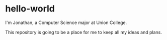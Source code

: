 # hello-world

I'm Jonathan, a Computer Science major at Union College.

This repository is going to be a place for me to keep all my ideas and plans.
